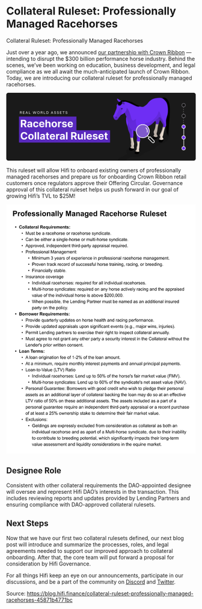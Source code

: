 
# Collateral Ruleset: Professionally Managed Racehorses

Collateral Ruleset: Professionally Managed Racehorses

Just over a year ago, we announced [our partnership with Crown Ribbon](https://blog.hifi.finance/probably-nothing-3b5080008387) — intending to disrupt the $300 billion performance horse industry. Behind the scenes, we’ve been working on education, business development, and legal compliance as we all await the much-anticipated launch of Crown Ribbon. Today, we are introducing our collateral ruleset for professionally managed racehorses.

![](../images/2024-04-16_collateral-ruleset-professionally-managed-racehorses/1_vszfqwEcdvT4nQUm3rJCwQ.png)

This ruleset will allow Hifi to onboard existing owners of professionally managed racehorses and prepare us for onboarding Crown Ribbon retail customers once regulators approve their Offering Circular. Governance approval of this collateral ruleset helps us push forward in our goal of growing Hifi’s TVL to $25M!

![](../images/2024-04-16_collateral-ruleset-professionally-managed-racehorses/1_u83dJ_S7wu7UzUBRR2XiFw.png)

## Designee Role

Consistent with other collateral requirements the DAO-appointed designee will oversee and represent Hifi DAO’s interests in the transaction. This includes reviewing reports and updates provided by Lending Partners and ensuring compliance with DAO-approved collateral rulesets.

## Next Steps

Now that we have our first two collateral rulesets defined, our next blog post will introduce and summarize the processes, roles, and legal agreements needed to support our improved approach to collateral onboarding. After that, the core team will put forward a proposal for consideration by Hifi Governance.

For all things Hifi keep an eye on our announcements, participate in our discussions, and be a part of the community on [Discord](https://discord.com/invite/uGxaCppKSH) and [Twitter](https://twitter.com/hififinance).


Source: https://blog.hifi.finance/collateral-ruleset-professionally-managed-racehorses-45871b4771bc
